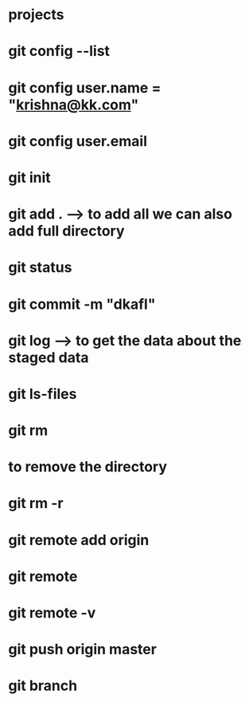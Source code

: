 # projects
# git config --list
# git config user.name = "krishna@kk.com"
# git config user.email
# git init
# git add .  --> to add all we can also add full directory
# git status
# git commit -m "dkafl"
# git log --> to get the data about the staged data
# git ls-files
# git rm <file1> <file2>
# to remove the directory
# git rm -r <directory>
# git remote add origin <url>
# git remote
# git remote -v
# git push origin master
# git branch <branch name>

